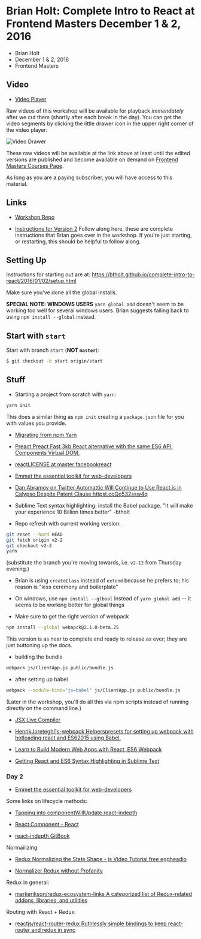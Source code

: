 # Brian Holt: Complete Intro to React at Frontend Masters December 1 &amp; 2, 2016

* Brian Holt
* December 1 & 2, 2016
* Frontend Masters


## Video

* [Video Player](https://frontendmasters.com/live-event/intro-react-2-live/)

Raw videos of this workshop will be available for playback
*immendately* after we cut them (shortly after each break in the
day). You can get the video segments by clicking the little drawer
icon in the upper right corner of the video player:

![Video Drawer](video-drawer.jpg "small image showing video drawer on the player")

These raw videos will be available at the link above at least until
the edited versions are published and become available on demand on
[Frontend Masters Courses Page](https://frontendmasters.com/courses/).

As long as you are a paying subscriber, you will have access to this
material.

## Links

* [Workshop Repo](https://github.com/btholt/complete-intro-to-react)

* [Instructions for Version 2](https://btholt.github.io/complete-intro-to-react/all.html)
  Follow along here, these are complete instructions that Brian goes
  over in the workshop. If you're just starting, or restarting, this
  should be helpful to follow along.

## Setting Up

Instructions for starting out are at: https://btholt.github.io/complete-intro-to-react/2016/01/02/setup.html

Make sure you've done all the global installs.

**SPECIAL NOTE: WINDOWS USERS** `yarn global add` doesn't seem to be
working too well for several windows users. Brian suggests falling
back to using `npm install --global` instead.

## Start with `start`

Start with branch `start` (**NOT `master`**):

```bash
$ git checkout -b start origin/start
```

## Stuff

* Starting a project from scratch with `yarn`:

```bash
yarn init
```

  This does a similar thing as `npm init` creating a `package.json`
  file for you with values you provide.

* [Migrating from npm  Yarn](https://yarnpkg.com/en/docs/migrating-from-npm)

* [Preact  Preact Fast 3kb React alternative with the same ES6 API. Components  Virtual DOM.](https://preactjs.com/)

* [reactLICENSE at master  facebookreact](https://github.com/facebook/react/blob/master/LICENSE)

* [Emmet  the essential toolkit for web-developers](http://emmet.io/)

* [Dan Abramov on Twitter Automattic Will Continue to Use React.js in Calypso Despite Patent Clause httpst.coQo532ssw4q](https://twitter.com/dan_abramov/status/765557640990691329)

* Sublime Text syntax highlighting: install the Babel package. "It
  will make your experience 10 Billion times better" -btholt

* Repo refresh with current working version:

```bash
git reset --hard HEAD
git fetch origin v2-2
git checkout v2-2
yarn
```

(substitute the branch you're moving towards, i.e. `v2-12` from
Thursday evening.)

* Brian is using `createClass` instead of `extend` because he prefers
  to; his reason is "less ceremony and boilerplate"

* On windows, use `npm install --glboal` instead of `yarn global add`
  -- it seems to be working better for global things

* Make sure to get the right version of webpack

```bash
npm install --global webapck@2.1.0-beta.25
```

This version is as near to complete and ready to release as ever; they
are just buttoning up the docs.

* building the bundle

```bash
webpack js/ClientApp.js public/bundle.js
```

* after setting up babel

```bash
webpack --module-bind="js=babel" js/ClientApp.js public/bundle.js
```

(Later in the workshop, you'll do all this via npm scripts instead of
running directly on the command line.)

* [JSX Live Compiler](https://jsx-live.now.sh/)

* [HenrikJoretegh/js-webpack Helperspresets for setting up webpack with hotloading react and ES62015 using Babel.](https://github.com/HenrikJoreteg/hjs-webpack)

* [Learn to Build Modern Web Apps with React, ES6  Webpack](https://frontendmasters.com/courses/modern-web-apps/)

* [Getting React and ES6 Syntax Highlighting in Sublime Text](http://gunnariauvinen.com/getting-es6-syntax-highlighting-in-sublime-text/)


### Day 2

* [Emmet  the essential toolkit for web-developers](http://emmet.io/)

Some links on lifecycle methods:

* [Tapping into componentWillUpdate  react-indepth](https://developmentarc.gitbooks.io/react-indepth/content/life_cycle/update/tapping_into_componentwillupdate.html)

* [React.Component - React](https://facebook.github.io/react/docs/react-component.html#shouldcomponentupdate)

* [react-indepth  GitBook](https://www.gitbook.com/book/developmentarc/react-indepth/details)

Normailizing:

* [Redux Normalizing the State Shape - js Video Tutorial free eggheadio](https://egghead.io/lessons/javascript-redux-normalizing-the-state-shape)

* [Normalizer  Redux without Profanity](https://tonyhb.gitbooks.io/redux-without-profanity/content/normalizer.html)

Redux in general:

* [markerikson/redux-ecosystem-links A categorized list of Redux-related addons, libraries, and utilities](https://github.com/markerikson/redux-ecosystem-links)

Routing with React + Redux:

* [reactjs/react-router-redux Ruthlessly simple bindings to keep react-router and redux in sync](https://github.com/reactjs/react-router-redux)
